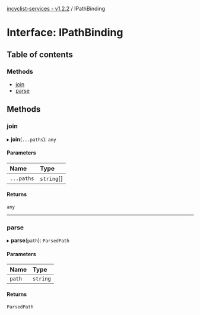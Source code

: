 [incyclist-services - v1.2.2](../README.md) / IPathBinding

# Interface: IPathBinding

## Table of contents

### Methods

- [join](IPathBinding.md#join)
- [parse](IPathBinding.md#parse)

## Methods

### join

▸ **join**(`...paths`): `any`

#### Parameters

| Name | Type |
| :------ | :------ |
| `...paths` | `string`[] |

#### Returns

`any`

___

### parse

▸ **parse**(`path`): `ParsedPath`

#### Parameters

| Name | Type |
| :------ | :------ |
| `path` | `string` |

#### Returns

`ParsedPath`
